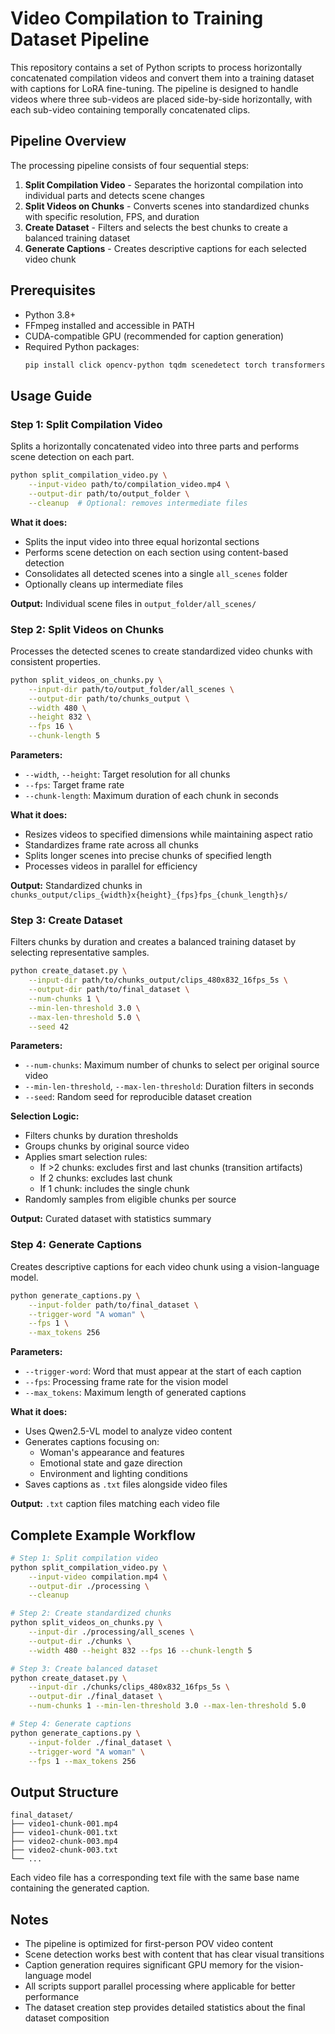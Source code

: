 # Video Compilation to Training Dataset Pipeline

This repository contains a set of Python scripts to process horizontally concatenated compilation videos and convert them into a training dataset with captions for LoRA fine-tuning. The pipeline is designed to handle videos where three sub-videos are placed side-by-side horizontally, with each sub-video containing temporally concatenated clips.

## Pipeline Overview

The processing pipeline consists of four sequential steps:

1. **Split Compilation Video** - Separates the horizontal compilation into individual parts and detects scene changes
2. **Split Videos on Chunks** - Converts scenes into standardized chunks with specific resolution, FPS, and duration
3. **Create Dataset** - Filters and selects the best chunks to create a balanced training dataset
4. **Generate Captions** - Creates descriptive captions for each selected video chunk

## Prerequisites

- Python 3.8+
- FFmpeg installed and accessible in PATH
- CUDA-compatible GPU (recommended for caption generation)
- Required Python packages:
  ```bash
  pip install click opencv-python tqdm scenedetect torch transformers qwen-vl-utils
  ```

## Usage Guide

### Step 1: Split Compilation Video

Splits a horizontally concatenated video into three parts and performs scene detection on each part.

```bash
python split_compilation_video.py \
    --input-video path/to/compilation_video.mp4 \
    --output-dir path/to/output_folder \
    --cleanup  # Optional: removes intermediate files
```

**What it does:**
- Splits the input video into three equal horizontal sections
- Performs scene detection on each section using content-based detection
- Consolidates all detected scenes into a single `all_scenes` folder
- Optionally cleans up intermediate files

**Output:** Individual scene files in `output_folder/all_scenes/`

### Step 2: Split Videos on Chunks

Processes the detected scenes to create standardized video chunks with consistent properties.

```bash
python split_videos_on_chunks.py \
    --input-dir path/to/output_folder/all_scenes \
    --output-dir path/to/chunks_output \
    --width 480 \
    --height 832 \
    --fps 16 \
    --chunk-length 5
```

**Parameters:**
- `--width`, `--height`: Target resolution for all chunks
- `--fps`: Target frame rate
- `--chunk-length`: Maximum duration of each chunk in seconds

**What it does:**
- Resizes videos to specified dimensions while maintaining aspect ratio
- Standardizes frame rate across all chunks
- Splits longer scenes into precise chunks of specified length
- Processes videos in parallel for efficiency

**Output:** Standardized chunks in `chunks_output/clips_{width}x{height}_{fps}fps_{chunk_length}s/`

### Step 3: Create Dataset

Filters chunks by duration and creates a balanced training dataset by selecting representative samples.

```bash
python create_dataset.py \
    --input-dir path/to/chunks_output/clips_480x832_16fps_5s \
    --output-dir path/to/final_dataset \
    --num-chunks 1 \
    --min-len-threshold 3.0 \
    --max-len-threshold 5.0 \
    --seed 42
```

**Parameters:**
- `--num-chunks`: Maximum number of chunks to select per original source video
- `--min-len-threshold`, `--max-len-threshold`: Duration filters in seconds
- `--seed`: Random seed for reproducible dataset creation

**Selection Logic:**
- Filters chunks by duration thresholds
- Groups chunks by original source video
- Applies smart selection rules:
  - If >2 chunks: excludes first and last chunks (transition artifacts)
  - If 2 chunks: excludes last chunk
  - If 1 chunk: includes the single chunk
- Randomly samples from eligible chunks per source

**Output:** Curated dataset with statistics summary

### Step 4: Generate Captions

Creates descriptive captions for each video chunk using a vision-language model.

```bash
python generate_captions.py \
    --input-folder path/to/final_dataset \
    --trigger-word "A woman" \
    --fps 1 \
    --max_tokens 256
```

**Parameters:**
- `--trigger-word`: Word that must appear at the start of each caption
- `--fps`: Processing frame rate for the vision model
- `--max_tokens`: Maximum length of generated captions

**What it does:**
- Uses Qwen2.5-VL model to analyze video content
- Generates captions focusing on:
  - Woman's appearance and features
  - Emotional state and gaze direction
  - Environment and lighting conditions
- Saves captions as `.txt` files alongside video files

**Output:** `.txt` caption files matching each video file

## Complete Example Workflow

```bash
# Step 1: Split compilation video
python split_compilation_video.py \
    --input-video compilation.mp4 \
    --output-dir ./processing \
    --cleanup

# Step 2: Create standardized chunks
python split_videos_on_chunks.py \
    --input-dir ./processing/all_scenes \
    --output-dir ./chunks \
    --width 480 --height 832 --fps 16 --chunk-length 5

# Step 3: Create balanced dataset
python create_dataset.py \
    --input-dir ./chunks/clips_480x832_16fps_5s \
    --output-dir ./final_dataset \
    --num-chunks 1 --min-len-threshold 3.0 --max-len-threshold 5.0

# Step 4: Generate captions
python generate_captions.py \
    --input-folder ./final_dataset \
    --trigger-word "A woman" \
    --fps 1 --max_tokens 256
```

## Output Structure

```
final_dataset/
├── video1-chunk-001.mp4
├── video1-chunk-001.txt
├── video2-chunk-003.mp4
├── video2-chunk-003.txt
└── ...
```

Each video file has a corresponding text file with the same base name containing the generated caption.

## Notes

- The pipeline is optimized for first-person POV video content
- Scene detection works best with content that has clear visual transitions
- Caption generation requires significant GPU memory for the vision-language model
- All scripts support parallel processing where applicable for better performance
- The dataset creation step provides detailed statistics about the final dataset composition